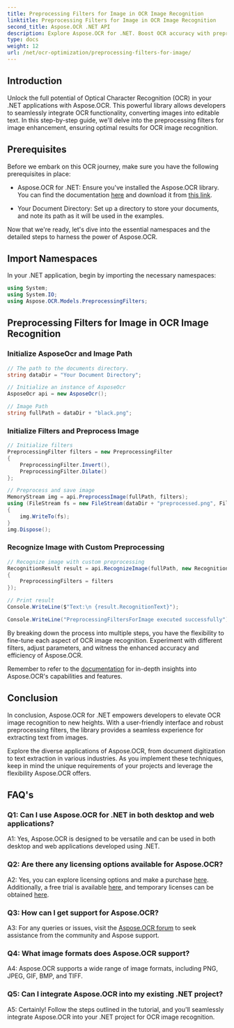 ```yaml
---
title: Preprocessing Filters for Image in OCR Image Recognition
linktitle: Preprocessing Filters for Image in OCR Image Recognition
second_title: Aspose.OCR .NET API
description: Explore Aspose.OCR for .NET. Boost OCR accuracy with preprocessing filters. Download now for seamless integration.
type: docs
weight: 12
url: /net/ocr-optimization/preprocessing-filters-for-image/
---
```

## Introduction

Unlock the full potential of Optical Character Recognition (OCR) in your .NET applications with Aspose.OCR. This powerful library allows developers to seamlessly integrate OCR functionality, converting images into editable text. In this step-by-step guide, we'll delve into the preprocessing filters for image enhancement, ensuring optimal results for OCR image recognition.

## Prerequisites

Before we embark on this OCR journey, make sure you have the following prerequisites in place:

- Aspose.OCR for .NET: Ensure you've installed the Aspose.OCR library. You can find the documentation [here](https://reference.aspose.com/ocr/net/) and download it from [this link](https://releases.aspose.com/ocr/net/).

- Your Document Directory: Set up a directory to store your documents, and note its path as it will be used in the examples.

Now that we're ready, let's dive into the essential namespaces and the detailed steps to harness the power of Aspose.OCR.

## Import Namespaces

In your .NET application, begin by importing the necessary namespaces:

```csharp
using System;
using System.IO;
using Aspose.OCR.Models.PreprocessingFilters;
```

## Preprocessing Filters for Image in OCR Image Recognition

### Initialize AsposeOcr and Image Path

```csharp
// The path to the documents directory.
string dataDir = "Your Document Directory";

// Initialize an instance of AsposeOcr
AsposeOcr api = new AsposeOcr();

// Image Path
string fullPath = dataDir + "black.png";
```

### Initialize Filters and Preprocess Image

```csharp
// Initialize filters
PreprocessingFilter filters = new PreprocessingFilter
{
    PreprocessingFilter.Invert(),
    PreprocessingFilter.Dilate()
};

// Preprocess and save image
MemoryStream img = api.PreprocessImage(fullPath, filters);
using (FileStream fs = new FileStream(dataDir + "preprocessed.png", FileMode.OpenOrCreate))
{
    img.WriteTo(fs);
}
img.Dispose();
```

### Recognize Image with Custom Preprocessing

```csharp
// Recognize image with custom preprocessing
RecognitionResult result = api.RecognizeImage(fullPath, new RecognitionSettings
{
    PreprocessingFilters = filters
});

// Print result
Console.WriteLine($"Text:\n {result.RecognitionText}");

Console.WriteLine("PreprocessingFiltersForImage executed successfully");
```

By breaking down the process into multiple steps, you have the flexibility to fine-tune each aspect of OCR image recognition. Experiment with different filters, adjust parameters, and witness the enhanced accuracy and efficiency of Aspose.OCR.

Remember to refer to the [documentation](https://reference.aspose.com/ocr/net/) for in-depth insights into Aspose.OCR's capabilities and features.

## Conclusion

In conclusion, Aspose.OCR for .NET empowers developers to elevate OCR image recognition to new heights. With a user-friendly interface and robust preprocessing filters, the library provides a seamless experience for extracting text from images.

Explore the diverse applications of Aspose.OCR, from document digitization to text extraction in various industries. As you implement these techniques, keep in mind the unique requirements of your projects and leverage the flexibility Aspose.OCR offers.


## FAQ's

### Q1: Can I use Aspose.OCR for .NET in both desktop and web applications?

A1: Yes, Aspose.OCR is designed to be versatile and can be used in both desktop and web applications developed using .NET.

### Q2: Are there any licensing options available for Aspose.OCR?

A2: Yes, you can explore licensing options and make a purchase [here](https://purchase.aspose.com/buy). Additionally, a free trial is available [here](https://releases.aspose.com/), and temporary licenses can be obtained [here](https://purchase.aspose.com/temporary-license/).

### Q3: How can I get support for Aspose.OCR?

A3: For any queries or issues, visit the [Aspose.OCR forum](https://forum.aspose.com/c/ocr/16) to seek assistance from the community and Aspose support.

### Q4: What image formats does Aspose.OCR support?

A4: Aspose.OCR supports a wide range of image formats, including PNG, JPEG, GIF, BMP, and TIFF.

### Q5: Can I integrate Aspose.OCR into my existing .NET project?

A5: Certainly! Follow the steps outlined in the tutorial, and you'll seamlessly integrate Aspose.OCR into your .NET project for OCR image recognition.

